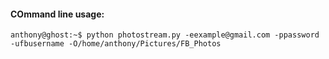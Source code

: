#### COmmand line usage:
```
anthony@ghost:~$ python photostream.py -eexample@gmail.com -ppassword -ufbusername -O/home/anthony/Pictures/FB_Photos
```
